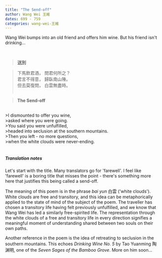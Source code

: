 ```yaml
---
title: "The Send-off"
author: Wang Wei 王維
dates: 699 - 759
categories: wang-wei-王維
---
```

Wang Wei bumps into an old friend and offers him wine.<!--more--> But his friend isn't drinking...
  
<br>

>**送別**
  
>下馬飲君酒， 問君何所之？<br>
>君言不得意， 歸臥南山陲。<br>
>但去莫復問， 白雲無盡時。<br><br>

>**The Send-off**
<br>      
>I dismounted to offer you wine, <br>
>asked where you were going. <br>
>You said you were unfulfilled, <br> 
>headed into seclusion at the southern mountains. <br>
>Then you left - no more questions, <br> 
>when the white clouds were never-ending. <br><br>

    
##### Translation notes

Let's start with the title. Many translators go for 'farewell'. I feel like 'farewell' is a boring title that misses the point -  there's something more here that justifies this being called a send-off.<br>

The meaning of this poem is in the phrase *bai yun* 白雲 ('white clouds'). White clouds are free and transitory, and this idea can be metaphorically applied to the state of mind of the subject of the poem. The traveller has chosen a transitory life having felt previously unfulfilled, and we know that Wang Wei has led a similarly free-spirited life. The representation through the white clouds of a free and transitory life in every direction signifies a meaningful moment of understanding shared between two souls on their own paths.<br>

Another reference in the poem is the idea of retreating to seclusion in the southern mountains. This echoes *Drinking Wine No. 5* by Tao Yuanming 陶渊明, one of the *Seven Sages of the Bamboo Grove*. More on him soon...

